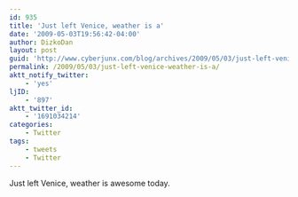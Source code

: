 ```yaml
---
id: 935
title: 'Just left Venice, weather is a'
date: '2009-05-03T19:56:42-04:00'
author: DizkoDan
layout: post
guid: 'http://www.cyberjunx.com/blog/archives/2009/05/03/just-left-venice-weather-is-a/'
permalink: /2009/05/03/just-left-venice-weather-is-a/
aktt_notify_twitter:
    - 'yes'
ljID:
    - '897'
aktt_twitter_id:
    - '1691034214'
categories:
    - Twitter
tags:
    - tweets
    - Twitter
---
```


Just left Venice, weather is awesome today.